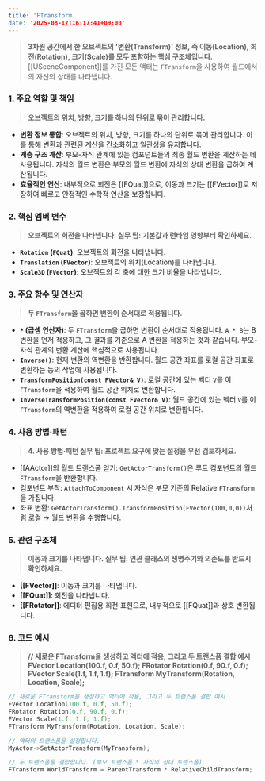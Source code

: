 ```yaml
---
title: 'FTransform
date: '2025-08-17T16:17:41+09:00'
---
```




> **3차원 공간에서 한 오브젝트의 '변환(Transform)' 정보, 즉 이동(Location), 회전(Rotation), 크기(Scale)를 모두 포함하는 핵심 구조체입니다.** [[USceneComponent]]를 가진 모든 액터는 `FTransform`을 사용하여 월드에서의 자신의 상태를 나타냅니다.

### **1. 주요 역할 및 책임**
> **오브젝트의 위치, 방향, 크기를 하나의 단위로 묶어 관리합니다.**
* **변환 정보 통합**:
	오브젝트의 위치, 방향, 크기를 하나의 단위로 묶어 관리합니다. 이를 통해 변환과 관련된 계산을 간소화하고 일관성을 유지합니다.
* **계층 구조 계산**:
	부모-자식 관계에 있는 컴포넌트들의 최종 월드 변환을 계산하는 데 사용됩니다. 자식의 월드 변환은 부모의 월드 변환에 자식의 상대 변환을 곱하여 계산됩니다.
* **효율적인 연산**:
	내부적으로 회전은 [[FQuat]]으로, 이동과 크기는 [[FVector]]로 저장하여 빠르고 안정적인 수학적 연산을 보장합니다.

### **2. 핵심 멤버 변수**
> **오브젝트의 회전을 나타냅니다. 실무 팁: 기본값과 런타임 영향부터 확인하세요.**
* **`Rotation` (`FQuat`)**:
	오브젝트의 회전을 나타냅니다.
* **`Translation` (`FVector`)**:
	오브젝트의 위치(Location)를 나타냅니다.
* **`Scale3D` (`FVector`)**:
	오브젝트의 각 축에 대한 크기 비율을 나타냅니다.

### **3. 주요 함수 및 연산자**
> **두 `FTransform`을 곱하면 변환이 순서대로 적용됩니다.**
* **`*` (곱셈 연산자)**:
	두 `FTransform`을 곱하면 변환이 순서대로 적용됩니다. `A * B`는 B 변환을 먼저 적용하고, 그 결과를 기준으로 A 변환을 적용하는 것과 같습니다. 부모-자식 관계의 변환 계산에 핵심적으로 사용됩니다.
* **`Inverse()`**:
	현재 변환의 역변환을 반환합니다. 월드 공간 좌표를 로컬 공간 좌표로 변환하는 등의 작업에 사용됩니다.
* **`TransformPosition(const FVector& V)`**:
	로컬 공간에 있는 벡터 `V`를 이 `FTransform`을 적용하여 월드 공간 위치로 변환합니다.
* **`InverseTransformPosition(const FVector& V)`**:
	월드 공간에 있는 벡터 `V`를 이 `FTransform`의 역변환을 적용하여 로컬 공간 위치로 변환합니다.

### **4. 사용 방법·패턴**
> **4. 사용 방법·패턴 실무 팁: 프로젝트 요구에 맞는 설정을 우선 검토하세요.**
*   [[AActor]]의 월드 트랜스폼 얻기:
	`GetActorTransform()`은 루트 컴포넌트의 월드 `FTransform`을 반환합니다.
*   컴포넌트 부착:
	`AttachToComponent` 시 자식은 부모 기준의 Relative `FTransform`을 가집니다.
*   좌표 변환:
	`GetActorTransform().TransformPosition(FVector(100,0,0))`처럼 로컬 → 월드 변환을 수행합니다.

### **5. 관련 구조체**
> **이동과 크기를 나타냅니다. 실무 팁: 연관 클래스의 생명주기와 의존도를 반드시 확인하세요.**
* **[[FVector]]**:
	이동과 크기를 나타냅니다.
* **[[FQuat]]**:
	회전을 나타냅니다.
* **[[FRotator]]**:
	에디터 편집용 회전 표현으로, 내부적으로 [[FQuat]]과 상호 변환됩니다.

### **6. 코드 예시**
> **// 새로운 FTransform을 생성하고 액터에 적용, 그리고 두 트랜스폼 결합 예시 FVector Location(100.f, 0.f, 50.f); FRotator Rotation(0.f, 90.f, 0.f); FVector Scale(1.f, 1.f, 1.f); FTransform MyTransform(Rotation, Location, Scale);**
```cpp
// 새로운 FTransform을 생성하고 액터에 적용, 그리고 두 트랜스폼 결합 예시
FVector Location(100.f, 0.f, 50.f);
FRotator Rotation(0.f, 90.f, 0.f);
FVector Scale(1.f, 1.f, 1.f);
FTransform MyTransform(Rotation, Location, Scale);

// 액터의 트랜스폼을 설정합니다.
MyActor->SetActorTransform(MyTransform);

// 두 트랜스폼을 결합합니다. (부모 트랜스폼 * 자식의 상대 트랜스폼)
FTransform WorldTransform = ParentTransform * RelativeChildTransform;
```